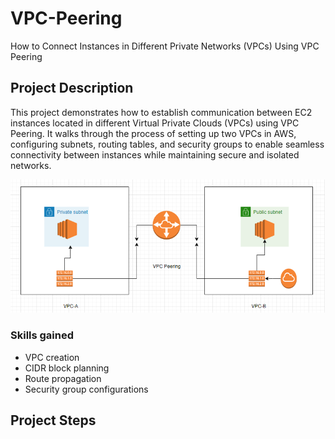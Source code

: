 # VPC-Peering
How to Connect Instances in Different Private Networks (VPCs) Using VPC Peering

## Project Description
This project demonstrates how to establish communication between EC2 instances located in different Virtual Private Clouds (VPCs) using VPC Peering. It walks through the process of setting up two VPCs in AWS, configuring subnets, routing tables, and security groups to enable seamless connectivity between instances while maintaining secure and isolated networks.

![image alt]( https://github.com/ris21/VPC-Peering/blob/4732366a7a60a9e8d35c262523ce5ac8ace8a4c2/VPC%20Peering%20Network%20Toplogy.png)

### Skills gained
- VPC creation
- CIDR block planning
- Route propagation
- Security group configurations
  
## Project Steps
